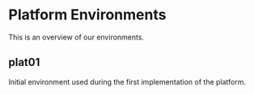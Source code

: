 # Platform Environments

This is an overview of our environments.

## plat01

Initial environment used during the first implementation of the platform.
